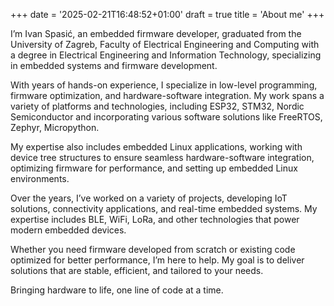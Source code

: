 +++
date = '2025-02-21T16:48:52+01:00'
draft = true
title = 'About me'
+++

I’m Ivan Spasić, an embedded firmware developer, graduated from the University of Zagreb, Faculty of Electrical Engineering and Computing with a degree in Electrical Engineering and Information Technology, specializing in embedded systems and firmware development.

With years of hands-on experience, I specialize in low-level programming, firmware optimization, and hardware-software integration. My work spans a variety of platforms and technologies, including ESP32, STM32, Nordic Semiconductor and incorporating various software solutions like FreeRTOS, Zephyr, Micropython.

My expertise also includes embedded Linux applications, working with device tree structures to ensure seamless hardware-software integration, optimizing firmware for performance, and setting up embedded Linux environments.

Over the years, I’ve worked on a variety of projects, developing IoT solutions, connectivity applications, and real-time embedded systems. My expertise includes BLE, WiFi, LoRa, and other technologies that power modern embedded devices.

Whether you need firmware developed from scratch or existing code optimized for better performance, I’m here to help. My goal is to deliver solutions that are stable, efficient, and tailored to your needs.

Bringing hardware to life, one line of code at a time.
